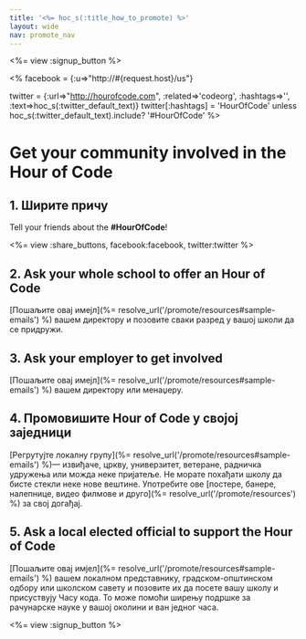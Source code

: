 ```yaml
---
title: '<%= hoc_s(:title_how_to_promote) %>'
layout: wide
nav: promote_nav
---
```

<%= view :signup_button %>

<% facebook = {:u=>"http://#{request.host}/us"}

twitter = {:url=>"http://hourofcode.com", :related=>'codeorg', :hashtags=>'', :text=>hoc_s(:twitter_default_text)} twitter[:hashtags] = 'HourOfCode' unless hoc_s(:twitter_default_text).include? '#HourOfCode' %>

# Get your community involved in the Hour of Code

## 1. Ширите причу

Tell your friends about the **#HourOfCode**!

<%= view :share_buttons, facebook:facebook, twitter:twitter %>

## 2. Ask your whole school to offer an Hour of Code

[Пошаљите овај имејл](%= resolve_url('/promote/resources#sample-emails') %) вашем директору и позовите сваки разред у вашој школи да се придружи.

## 3. Ask your employer to get involved

[Пошаљите овај имејл](%= resolve_url('/promote/resources#sample-emails') %) вашем директору или менаџеру.

## 4. Промовишите Hour of Code у својој заједници

[Регрутујте локалну групу](%= resolve_url('/promote/resources#sample-emails') %)— извиђаче, цркву, универзитет, ветеране, радничка удружења или можда неке пријатеље. Не морате похађати школу да бисте стекли неке нове вештине. Употребите ове [постере, банере, налепнице, видео филмове и друго](%= resolve_url('/promote/resources') %) за свој догађај.

## 5. Ask a local elected official to support the Hour of Code

[Пошаљите овај имјел](%= resolve_url('/promote/resources#sample-emails') %) вашем локалном представнику, градском-општинском одбору или школском савету и позовите их да посете вашу школу и присуствују Часу кода. То може помоћи ширењу подршке за рачунарске науке у вашој околини и ван једног часа.

<%= view :signup_button %>